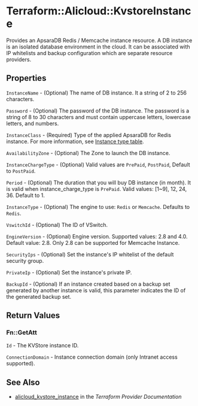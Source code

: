 # Terraform::Alicloud::KvstoreInstance

Provides an ApsaraDB Redis / Memcache instance resource. A DB instance is an isolated database environment in the cloud. It can be associated with IP whitelists and backup configuration which are separate resource providers.

## Properties

`InstanceName` - (Optional) The name of DB instance. It a string of 2 to 256 characters.

`Password` - (Optional) The password of the DB instance. The password is a string of 8 to 30 characters and must contain uppercase letters, lowercase letters, and numbers.

`InstanceClass` - (Required) Type of the applied ApsaraDB for Redis instance. For more information, see [Instance type table](https://www.alibabacloud.com/help/doc-detail/61135.htm).

`AvailabilityZone` - (Optional) The Zone to launch the DB instance.

`InstanceChargeType` - (Optional) Valid values are `PrePaid`, `PostPaid`, Default to `PostPaid`.

`Period` - (Optional) The duration that you will buy DB instance (in month). It is valid when instance_charge_type is `PrePaid`. Valid values: [1~9], 12, 24, 36. Default to 1.

`InstanceType` - (Optional) The engine to use: `Redis` or `Memcache`. Defaults to `Redis`.

`VswitchId` - (Optional) The ID of VSwitch.

`EngineVersion` - (Optional) Engine version. Supported values: 2.8 and 4.0. Default value: 2.8. Only 2.8 can be supported for Memcache Instance.

`SecurityIps` - (Optional) Set the instance's IP whitelist of the default security group.

`PrivateIp` - (Optional) Set the instance's private IP.

`BackupId` - (Optional) If an instance created based on a backup set generated by another instance is valid, this parameter indicates the ID of the generated backup set.


## Return Values

### Fn::GetAtt

`Id` - The KVStore instance ID.

`ConnectionDomain` - Instance connection domain (only Intranet access supported).

## See Also

* [alicloud_kvstore_instance](https://www.terraform.io/docs/providers/alicloud/r/kvstore_instance.html) in the _Terraform Provider Documentation_
